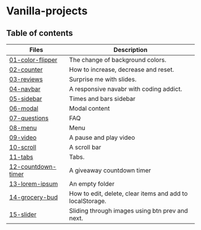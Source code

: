 # Vanilla-projects

## Table of contents
Files | Description
----- | -----------
[01-color-flipper](./01-color-flipper) | The change of background colors.
[02-counter](./02-counter) | How to increase, decrease and reset.
[03-reviews](./03-reviews) | Surprise me with slides.
[04-navbar](./04-navbar) | A responsive navabr with coding addict.
[05-sidebar](./05-sidebar) | Times and bars sidebar
[06-modal](./06-modal) | Modal content
[07-questions](./07-questions) | FAQ
[08-menu](./08-menu) | Menu
[09-video](./09-video) | A pause and play video
[10-scroll](./10-scroll) | A scroll bar
[11-tabs](./11-tabs) | Tabs.
[12-countdown-timer](./12-countdown-timer) | A giveaway countdown timer 
[13-lorem-ipsum](./13-lorem-ipsum) | An empty folder
[14-grocery-bud](./14-grocery-bud) | How to edit, delete, clear items and add to localStorage.
[15-slider](./15-slider) | Sliding through images using btn prev and next.
